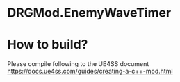 # DRGMod.EnemyWaveTimer

# How to build?
Please compile following to the UE4SS document
https://docs.ue4ss.com/guides/creating-a-c++-mod.html